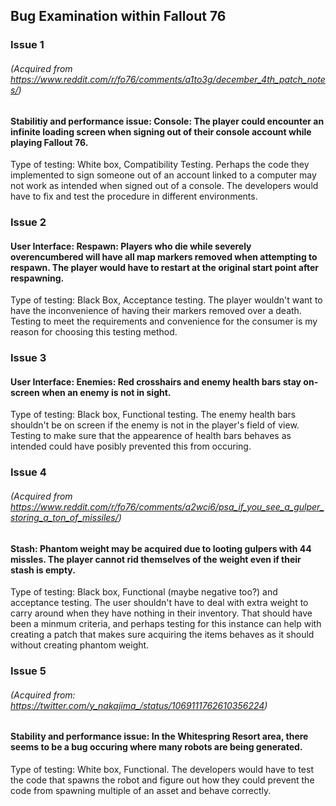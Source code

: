 ## Bug Examination within Fallout 76

### Issue 1 
###### (Acquired from https://www.reddit.com/r/fo76/comments/a1to3g/december_4th_patch_notes/)
#### Stabilitiy and performance issue: Console: The player could encounter an infinite loading screen when signing out of their console account while playing Fallout 76.
Type of testing: White box, Compatibility Testing. Perhaps the code they implemented to sign someone out of an account linked to a computer may not work as intended when signed out of a console. The developers would have to fix and test the procedure in different environments. 
### Issue 2
#### User Interface: Respawn: Players who die while severely overencumbered will have all map markers removed when attempting to respawn. The player would have to restart at the original start point after respawning.
Type of testing: Black Box, Acceptance testing. The player wouldn't want to have the inconvenience of having their markers removed over a death. Testing to meet the requirements and convenience for the consumer is my reason for choosing this testing method.
### Issue 3
#### User Interface: Enemies: Red crosshairs and enemy health bars stay on-screen when an enemy is not in sight.
Type of testing: Black box, Functional testing. The enemy health bars shouldn't be on screen if the enemy is not in the player's field of view. Testing to make sure that the appearence of health bars behaves as intended could have posibly prevented this from occuring. 
### Issue 4 
###### (Acquired from https://www.reddit.com/r/fo76/comments/a2wci6/psa_if_you_see_a_gulper_storing_a_ton_of_missiles/)
#### Stash: Phantom weight may be acquired due to looting gulpers with 44 missles. The player cannot rid themselves of the weight even if their stash is empty.
Type of testing: Black box, Functional (maybe negative too?) and acceptance testing. The user shouldn't have to deal with extra weight to carry around when they have nothing in their inventory. That should have been a minmum criteria, and perhaps testing for this instance can help with creating a patch that makes sure acquiring the items behaves as it should without creating phantom weight.
### Issue 5
###### (Acquired from: https://twitter.com/y_nakajima_/status/1069111762610356224)
#### Stability and performance issue: In the Whitespring Resort area, there seems to be a bug occuring where many robots are being generated.
Type of testing: White box, Functional. The developers would have to test the code that spawns the robot and figure out how they could prevent the code from spawning multiple of an asset and behave correctly.
